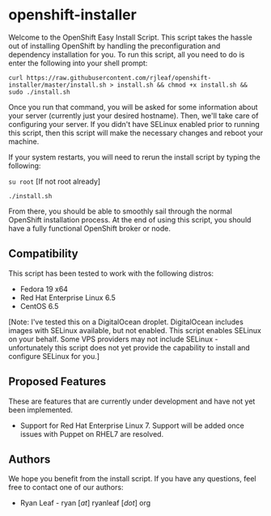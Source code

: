 openshift-installer
===================
Welcome to the OpenShift Easy Install Script. This script takes the hassle out of installing OpenShift by handling the preconfiguration and dependency installation for you. To run this script, all you need to do is enter the following into your shell prompt:

```curl https://raw.githubusercontent.com/rjleaf/openshift-installer/master/install.sh > install.sh && chmod +x install.sh && sudo ./install.sh```

Once you run that command, you will be asked for some information about your server (currently just your desired hostname). Then, we'll take care of configuring your server. If you didn't have SELinux enabled prior to running this script, then this script will make the necessary changes and reboot your machine.

If your system restarts, you will need to rerun the install script by typing the following:

```su root``` [If not root already]

```./install.sh```

From there, you should be able to smoothly sail through the normal OpenShift installation process. At the end of using this script, you should have a fully functional OpenShift broker or node.

## Compatibility ##
This script has been tested to work with the following distros:
  - Fedora 19 x64
  - Red Hat Enterprise Linux 6.5
  - CentOS 6.5

[Note: I've tested this on a DigitalOcean droplet. DigitalOcean includes images with SELinux available, but not enabled. This script enables SELinux on your behalf. Some VPS providers may not include SELinux - unfortunately this script does not yet provide the capability to install and configure SELinux for you.]


## Proposed Features ##
These are features that are currently under development and have not yet been implemented.
  - Support for Red Hat Enterprise Linux 7. Support will be added once issues with Puppet on RHEL7 are resolved.   
  
## Authors ##
We hope you benefit from the install script. If you have any questions, feel free to contact one of our authors:

- Ryan Leaf - ryan [*at*] ryanleaf [*dot*] org

